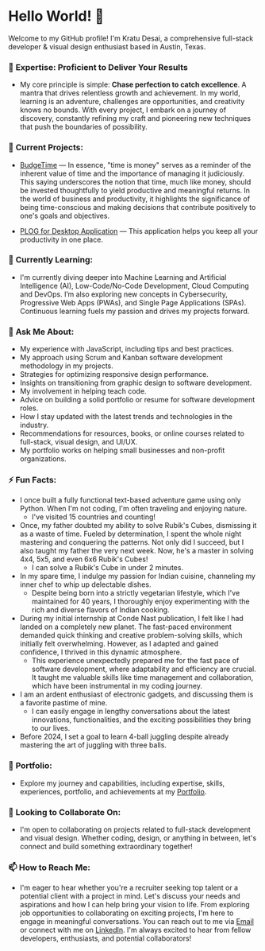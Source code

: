 # Hello World! 👋

Welcome to my GitHub profile! I'm Kratu Desai, a comprehensive full-stack developer & visual design enthusiast based in Austin, Texas.

### 🌟 **Expertise: Proficient to Deliver Your Results**
- My core principle is simple: **Chase perfection to catch excellence**. A mantra that drives relentless growth and achievement. In my world, learning is an adventure, challenges are opportunities, and creativity knows no bounds. With every project, I embark on a journey of discovery, constantly refining my craft and pioneering new techniques that push the boundaries of possibility.

### 🔭 **Current Projects:** 
- [BudgeTime](https://ample.contact/QA4/) — In essence, "time is money" serves as a reminder of the inherent value of time and the importance of managing it judiciously. This saying underscores the notion that time, much like money, should be invested thoughtfully to yield productive and meaningful returns. In the world of business and productivity, it highlights the significance of being time-conscious and making decisions that contribute positively to one's goals and objectives.

- [PLOG for Desktop Application](https://kratuvwxyz.github.io/PLOG/) — This application helps you keep all your productivity in one place.

### 🌱 **Currently Learning:** 
- I'm currently diving deeper into Machine Learning and Artificial Intelligence (AI), Low-Code/No-Code Development, Cloud Computing and DevOps. I’m also exploring new concepts in Cybersecurity, Progressive Web Apps (PWAs), and Single Page Applications (SPAs). Continuous learning fuels my passion and drives my projects forward.

### 💬 **Ask Me About:** 
* My experience with JavaScript, including tips and best practices.
* My approach using Scrum and Kanban software development methodology in my projects.
* Strategies for optimizing responsive design performance.
* Insights on transitioning from graphic design to software development.
* My involvement in helping teach code.
* Advice on building a solid portfolio or resume for software development roles.
* How I stay updated with the latest trends and technologies in the industry.
* Recommendations for resources, books, or online courses related to full-stack, visual design, and UI/UX.
* My portfolio works on helping small businesses  and non-profit organizations.

### ⚡ **Fun Facts:** 
* I once built a fully functional text-based adventure game using only Python. When I'm not coding, I'm often traveling and enjoying nature.
  * I've visited 15 countries and counting!
* Once, my father doubted my ability to solve Rubik's Cubes, dismissing it as a waste of time. Fueled by determination, I spent the whole night mastering and conquering the patterns. Not only did I succeed, but I also taught my father the very next week. Now, he's a master in solving 4x4, 5x5, and even 6x6 Rubik's Cubes!
  * I can solve a Rubik's Cube in under 2 minutes.
* In my spare time, I indulge my passion for Indian cuisine, channeling my inner chef to whip up delectable dishes. 
  * Despite being born into a strictly vegetarian lifestyle, which I've maintained for 40 years, I thoroughly enjoy experimenting with the rich and diverse flavors of Indian cooking.
* During my initial internship at Conde Nast publication, I felt like I had landed on a completely new planet. The fast-paced environment demanded quick thinking and creative problem-solving skills, which initially felt overwhelming. However, as I adapted and gained confidence, I thrived in this dynamic atmosphere. 
  * This experience unexpectedly prepared me for the fast pace of software development, where adaptability and efficiency are crucial. It taught me valuable skills like time management and collaboration, which have been instrumental in my coding journey.
* I am an ardent enthusiast of electronic gadgets, and discussing them is a favorite pastime of mine. 
  * I can easily engage in lengthy conversations about the latest innovations, functionalities, and the exciting possibilities they bring to our lives.
* Before 2024, I set a goal to learn 4-ball juggling despite already mastering the art of juggling with three balls.

### 📝 **Portfolio:** 
- Explore my journey and capabilities, including expertise, skills, experiences, portfolio, and achievements at my [Portfolio](https://desaigner.info/).

### 🤝 **Looking to Collaborate On:** 
- I'm open to collaborating on projects related to full-stack development and visual design. Whether coding, design, or anything in between, let's connect and build something extraordinary together!

### 📫 **How to Reach Me:** 
- I'm eager to hear whether you're a recruiter seeking top talent or a potential client with a project in mind. Let's discuss your needs and aspirations and how I can help bring your vision to life. From exploring job opportunities to collaborating on exciting projects, I'm here to engage in meaningful conversations. You can reach out to me via [Email](mailto:sai@desaign.me) or connect with me on [LinkedIn](https://www.linkedin.com/in/desaigner/). I'm always excited to hear from fellow developers, enthusiasts, and potential collaborators!
